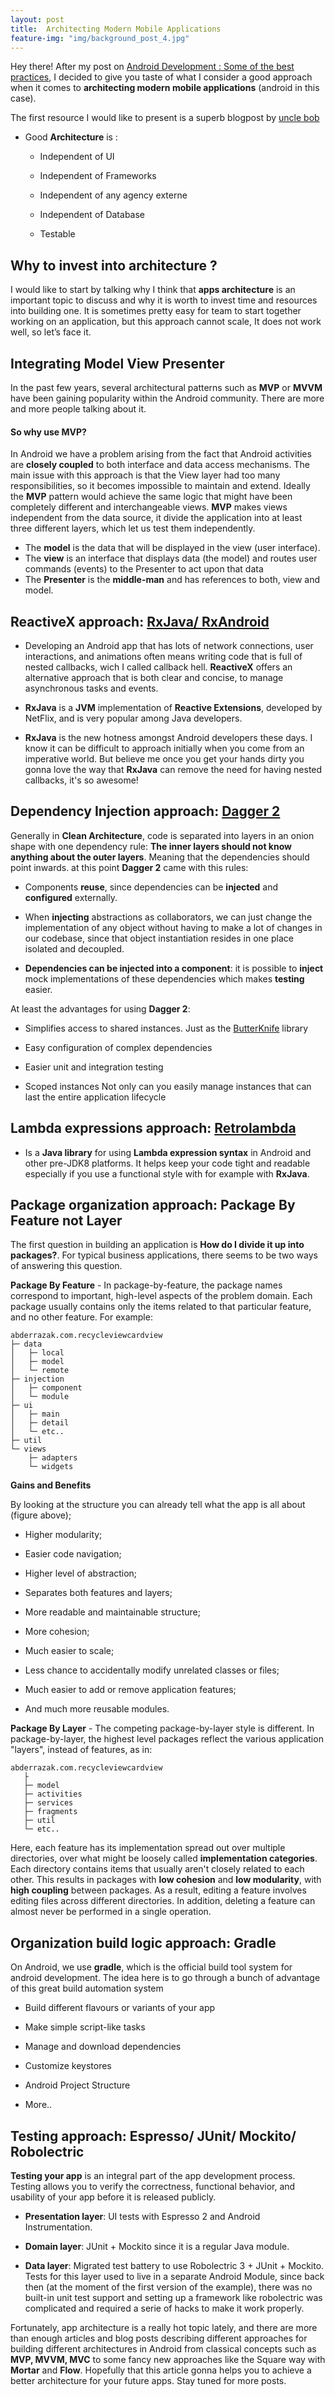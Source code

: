 ```yaml
---
layout: post
title:  Architecting Modern Mobile Applications
feature-img: "img/background_post_4.jpg"
---
```


Hey there! After my post on [Android Development : Some of the best practices](https://medium.com/@laanayabdrzak/android-development-some-of-the-best-practices-27722c685b6a#.de2dny4t6), I decided to give you taste of what I consider a good approach when it comes to **architecting modern mobile applications** (android in this case).

The first resource I would like to present is a superb blogpost by [uncle bob](https://blog.8thlight.com/uncle-bob/2012/08/13/the-clean-architecture.html)

- Good **Architecture** is :

   - Independent of UI

   - Independent of Frameworks

   - Independent of any agency externe

   - Independent of Database

   - Testable

## Why to invest into architecture ?

I would like to start by talking why I think that **apps architecture** is an important topic to discuss and why it is worth to invest time and resources into building one. It is sometimes pretty easy for team to start together working on an application, but this approach cannot scale, It does not work well, so let’s face it.

## Integrating Model View Presenter

In the past few years, several architectural patterns such as **MVP** or **MVVM** have been gaining popularity within the Android community. There are more and more people talking about it. 

#### So why use MVP?

In Android we have a problem arising from the fact that Android activities are **closely coupled** to both interface and data access mechanisms. The main issue with this approach is that the View layer had too many responsibilities, so it becomes impossible to maintain and extend. Ideally the **MVP** pattern would achieve the same logic that might have been completely different and interchangeable views. **MVP** makes views independent from the data source, it divide the application into at least three different layers, which let us test them independently.

- The **model** is the data that will be displayed in the view (user interface).
- The **view** is an interface that displays data (the model) and routes user commands (events) to the Presenter to act upon that data
- The **Presenter** is the **middle-man** and has references to both, view and model.

## ReactiveX approach: [RxJava/ RxAndroid](https://github.com/ReactiveX/RxAndroid)

- Developing an Android app that has lots of network connections, user interactions, and animations often means writing code that is full of nested callbacks, wich I called callback hell. **ReactiveX** offers an alternative approach that is both clear and concise, to manage asynchronous tasks and events.

- **RxJava** is a **JVM** implementation of **Reactive Extensions**, developed by NetFlix, and is very popular among Java developers. 

- **RxJava** is the new hotness amongst Android developers these days. I know it can be difficult to approach initially when you come from an imperative world. But believe me once you get your hands dirty you gonna love the way that **RxJava** can remove the need for having nested callbacks, it's so awesome!

## Dependency Injection approach: [Dagger 2](http://google.github.io/dagger/)

Generally in **Clean Architecture**, code is separated into layers in an onion shape with one dependency rule: **The inner layers should not know anything about the outer layers**. Meaning that the dependencies should point inwards. at this point **Dagger 2** came with this rules:
    
- Components **reuse**, since dependencies can be **injected** and **configured** externally.

-  When **injecting** abstractions as collaborators, we can just change the implementation of any object without having to make a lot of changes in our codebase, since that object instantiation resides in one place isolated and decoupled.

- **Dependencies can be injected into a component**: it is possible to **inject** mock implementations of these dependencies which makes **testing** easier.

At least the advantages for using **Dagger 2**:

- Simplifies access to shared instances. Just as the [ButterKnife](http://jakewharton.github.io/butterknife/) library

- Easy configuration of complex dependencies

- Easier unit and integration testing

- Scoped instances Not only can you easily manage instances that can last the entire application lifecycle

## Lambda expressions approach: [Retrolambda](https://github.com/evant/gradle-retrolambda)

- Is a **Java library** for using **Lambda expression syntax** in Android and other pre-JDK8 platforms. It helps keep your code tight and readable especially if you use a functional style with for example with **RxJava**.


## Package organization approach: Package By Feature not Layer

The first question in building an application is **How do I divide it up into packages?**. For typical business applications, there seems to be two ways of answering this question.

**Package By Feature** - In package-by-feature, the package names correspond to important, high-level aspects of the problem domain. Each package usually contains only the items related to that particular feature, and no other feature. For example:

```
abderrazak.com.recycleviewcardview
├─ data
│   ├─ local
│   ├─ model
│   └─ remote
├─ injection
│   ├─ component
│   └─ module
├─ ui
│   ├─ main
│   ├─ detail
│   └─ etc..
├─ util
└─ views
    ├─ adapters
    └─ widgets
```
**Gains and Benefits**

By looking at the structure you can already tell what the app is all about (figure above);

- Higher modularity;

- Easier code navigation;

- Higher level of abstraction;

- Separates both features and layers;

- More readable and maintainable structure;

- More cohesion;

- Much easier to scale;

- Less chance to accidentally modify unrelated classes or files;

- Much easier to add or remove application features;

- And much more reusable modules.


**Package By Layer** - The competing package-by-layer style is different. In package-by-layer, the highest level packages reflect the various application "layers", instead of features, as in:

```
abderrazak.com.recycleviewcardview
   ├
   ├─ model
   ├─ activities
   ├─ services
   ├─ fragments
   ├─ util
   └─ etc..

```
Here, each feature has its implementation spread out over multiple directories, over what might be loosely called **implementation categories**. Each directory contains items that usually aren't closely related to each other. This results in packages with **low cohesion** and **low modularity**, with **high coupling** between packages. As a result, editing a feature involves editing files across different directories. In addition, deleting a feature can almost never be performed in a single operation.

## Organization build logic approach: Gradle

On Android, we use **gradle**, which is the official build tool system for android development. The idea here is to go through a bunch of advantage of this great build automation system 

- Build different flavours or variants of your app

- Make simple script-like tasks

- Manage and download dependencies

- Customize keystores

- Android Project Structure

- More..

## Testing approach: Espresso/ JUnit/ Mockito/ Robolectric

**Testing your app** is an integral part of the app development process. Testing allows you to verify the correctness, functional behavior, and usability of your app before it is released publicly.

- **Presentation layer**: UI tests with Espresso 2 and Android Instrumentation.

- **Domain layer**: JUnit + Mockito since it is a regular Java module.

- **Data layer**: Migrated test battery to use Robolectric 3 + JUnit + Mockito. Tests for this layer used to live in a separate Android Module, since back then (at the moment of the first version of the example), there was no built-in unit test support and setting up a framework like robolectric was complicated and required a serie of hacks to make it work properly.



Fortunately, app architecture is a really hot topic lately, and there are more than enough articles and blog posts describing different approaches for building different architectures in Android from classical concepts such as **MVP, MVVM, MVC** to some fancy new approaches like the Square way with **Mortar** and **Flow**. Hopefully that this article gonna helps you to achieve a better architecture for your future apps. Stay tuned for more posts. 
